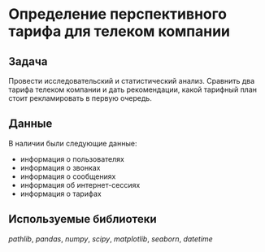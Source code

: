 # Определение перспективного тарифа для телеком компании

## Задача

Провести исследовательский и статистический анализ. 
Сравнить два тарифа телеком компании и дать рекомендации, какой тарифный план стоит рекламировать в первую очередь.

## Данные

В наличии были следующие данные:
- информация о пользователях
- информация о звонках
- информация о сообщениях
- информация об интернет-сессиях
- информация о тарифах 

## Используемые библиотеки
*pathlib*, *pandas*, *numpy*, *scipy*, *matplotlib*, *seaborn*, *datetime* 
